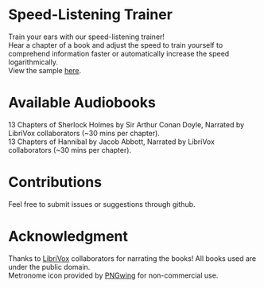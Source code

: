 # Speed-Listening Trainer 
Train your ears with our speed-listening trainer!\
Hear a chapter of a book and adjust the speed to train yourself to comprehend information faster or automatically increase the speed logarithmically.\
View the sample [here](https://daniel-t-ling.github.io/speed-listening-trainer/ "sample website").

# Available Audiobooks
13 Chapters of Sherlock Holmes by Sir Arthur Conan Doyle, Narrated by LibriVox collaborators (~30 mins per chapter).\
13 Chapters of Hannibal by Jacob Abbott, Narrated by LibriVox collaborators (~30 mins per chapter).

# Contributions
Feel free to submit issues or suggestions through github.

# Acknowledgment
Thanks to [LibriVox](https://librivox.org/ "LibriVox Homepage") collaborators for narrating the books! All books used are under the public domain.\
Metronome icon provided by [PNGwing](https://www.pngwing.com/ "PNGwing Homepage") for non-commercial use.
